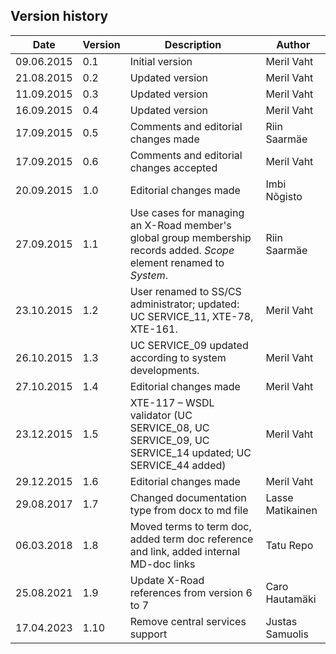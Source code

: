 ## Version history


| Date       | Version | Description                                                                                                           | Author           |
|------------|---------|-----------------------------------------------------------------------------------------------------------------------|------------------|
| 09.06.2015 | 0.1     | Initial version                                                                                                       | Meril Vaht       |
| 21.08.2015 | 0.2     | Updated version                                                                                                       | Meril Vaht       |
| 11.09.2015 | 0.3     | Updated version                                                                                                       | Meril Vaht       |
| 16.09.2015 | 0.4     | Updated version                                                                                                       | Meril Vaht       |
| 17.09.2015 | 0.5     | Comments and editorial changes made                                                                                   | Riin Saarmäe     |
| 17.09.2015 | 0.6     | Comments and editorial changes accepted                                                                               | Meril Vaht       |
| 20.09.2015 | 1.0     | Editorial changes made                                                                                                | Imbi Nõgisto     |
| 27.09.2015 | 1.1     | Use cases for managing an X-Road member's global group membership records added. *Scope* element renamed to *System*. | Riin Saarmäe     |
| 23.10.2015 | 1.2     | User renamed to SS/CS administrator; updated: UC SERVICE\_11, XTE-78, XTE-161.                                        | Meril Vaht       |
| 26.10.2015 | 1.3     | UC SERVICE\_09 updated according to system developments.                                                              | Meril Vaht       |
| 27.10.2015 | 1.4     | Editorial changes made                                                                                                | Meril Vaht       |
| 23.12.2015 | 1.5     | XTE-117 – WSDL validator (UC SERVICE\_08, UC SERVICE\_09, UC SERVICE\_14 updated; UC SERVICE\_44 added)               | Meril Vaht       |
| 29.12.2015 | 1.6     | Editorial changes made                                                                                                | Meril Vaht       |
| 29.08.2017 | 1.7     | Changed documentation type from docx to md file                                                                       | Lasse Matikainen |
| 06.03.2018 | 1.8     | Moved terms to term doc, added term doc reference and link, added internal MD-doc links                               | Tatu Repo        |
| 25.08.2021 | 1.9     | Update X-Road references from version 6 to 7                                                                          | Caro Hautamäki   |
| 17.04.2023 | 1.10    | Remove central services support                                                                                       | Justas Samuolis  |

<!-- toc -->